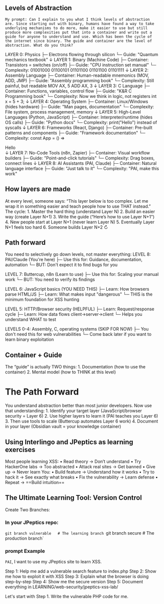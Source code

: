 ## Levels of Abstraction 
`My prompt: Can I explain to you what I think levels of abstraction are. Since starting out with binary, humans have found a way to take underlying mechanisms to do more, make it easier to use but still produce more complexities put that into a container and write out a guide for anyone to understand and use. Which has been the cycle of the internet since binary. The guide and container are the level of abstraction. What do you think?`


LAYER 0: Physics
├─ Electrons flowing through silicon
└─ Guide: "Quantum mechanics textbook"
    ↓
LAYER 1: Binary (Machine Code)
├─ Container: Transistors = switches (on/off)
├─ Guide: "CPU instruction set manual"
└─ Complexity: 01001000 01100101 01101100 01101100 01101111
    ↓
LAYER 2: Assembly Language
├─ Container: Human-readable mnemonics (MOV, ADD, JMP)
├─ Guide: "Assembly programming book"
└─ Complexity: Still painful, but readable
    MOV AX, 5
    ADD AX, 3
    ↓
LAYER 3: C Language
├─ Container: Functions, variables, control flow
├─ Guide: "K&R C Programming book"
└─ Complexity: Now we think in logic, not registers
    int x = 5 + 3;
    ↓
LAYER 4: Operating System
├─ Container: Linux/Windows (hides hardware)
├─ Guide: "Man pages, documentation"
└─ Complexity: File system, process management, memory
    ↓
LAYER 5: High-Level Languages (Python, JavaScript)
├─ Container: Interpreter/runtime (hides OS calls)
├─ Guide: "Python docs"
└─ Complexity: print("Hello") instead of syscalls
    ↓
LAYER 6: Frameworks (React, Django)
├─ Container: Pre-built patterns and components
├─ Guide: "Framework documentation"
└─ Complexity: const App = () => <div>Hello</div>
    ↓
LAYER 7: No-Code Tools (n8n, Zapier)
├─ Container: Visual workflow builders
├─ Guide: "Point-and-click tutorials"
└─ Complexity: Drag boxes, connect lines
    ↓
LAYER 8: AI Assistants (PAI, Claude)
├─ Container: Natural language interface
├─ Guide: "Just talk to it"
└─ Complexity: "PAI, make this work"

## How layers are made
At every level, someone says:
“This layer below is too complex. Let me wrap it in something easier and teach people how to use THAT instead.”
The cycle:
	1.	Master the hard thing (understand Layer N)
	2.	Build an easier way (create Layer N+1)
	3.	Write the guide (“Here’s how to use Layer N+1”)
	4.	New people start at Layer N+1 (never learn Layer N)
	5.	Eventually Layer N+1 feels too hard
	6.	Someone builds Layer N+2 ↻

## Path forward
You need to selectively go down levels, not master everything:
LEVEL 8: PAI/Claude (You're here)
├─ Use this for: Guidance, documentation, automation
└─ BUT: Don't expect it to find bugs for you

LEVEL 7: Buttercup, n8n (Learn to use)
├─ Use this for: Scaling your manual work
└─ BUT: You need to verify its findings

LEVEL 6: JavaScript basics (YOU NEED THIS)
├─ Learn: How browsers parse HTML/JS
├─ Learn: What makes input "dangerous"
└─ THIS is the minimum foundation for XSS hunting

LEVEL 5: HTTP/Browser security (HELPFUL)
├─ Learn: Request/response cycle
├─ Learn: How data flows client→server→client
└─ Helps you understand WHAT to test

LEVELS 0-4: Assembly, C, operating systems (SKIP FOR NOW)
├─ You don't need this for web vulnerabilities
└─ Come back later if you want to learn binary exploitation
## Container + Guide
The “guide” is actually TWO things:
	1.	Documentation (how to use the container)
	2.	Mental model (how to THINK at this level)
# The Path Forward
You understand abstraction better than most junior developers.
Now use that understanding:
	1.	Identify your target layer (JavaScript/browser security = Layer 6)
	2.	Use higher layers to learn it (PAI teaches you Layer 6)
	3.	Then use tools to scale (Buttercup automates Layer 6 work)
	4.	Document in your layer (Obsidian vault = your knowledge container)

## Using Interlingo and JPeptics as learning exercises 
Most people learning XSS:
	•	Read theory → Don’t understand
	•	Try HackerOne labs → Too abstracted
	•	Attack real sites → Get banned
	•	Give up → Never learn
You:
	•	Build feature → Understand how it works
	•	Try to hack it → See exactly what breaks
	•	Fix the vulnerability → Learn defense
	•	Repeat → ==Build intuition==

## The Ultimate Learning Tool: Version Control
Create Two Branches:
### In your JPeptics repo:
`git branch vulnerable   # The learning branch
`git branch secure      # The production branch`

### prompt Example 
`PAI`, I want to use my JPeptics site to learn XSS.

Step 1: Help me add a vulnerable search feature to index.php
Step 2: Show me how to exploit it with XSS
Step 3: Explain what the browser is doing step-by-step
Step 4: Show me the secure version
Step 5: Document everything in LEARNING/web-security/jpeptics-xss-lab/

Let's start with Step 1. Write the vulnerable PHP code for me.